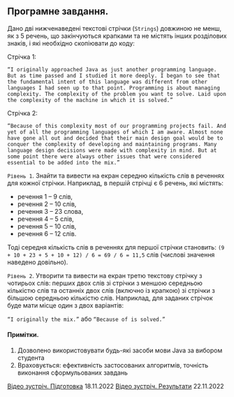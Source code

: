 ## Програмне завдання.
Дано дві нижченаведені текстові стрічки (`Strings`) довжиною не менш, як з 5 речень, що закінчуються крапками та не містять інших розділових знаків, і які необхідно скопіювати до коду:

Стрічка 1:

`“I originally approached Java as just another programming language. But as time passed and I studied it more deeply. I began to see that the fundamental intent of this language was different from other languages I had seen up to that point. Programming is about managing complexity. The complexity of the problem you want to solve. Laid upon the complexity of the machine in which it is solved.”`

Стрічка 2:

`“Because of this complexity most of our programming projects fail. And yet of all the programming languages of which I am aware. Almost none have gone all out and decided that their main design goal would be to conquer the complexity of developing and maintaining programs. Many language design decisions were made with complexity in mind. But at some point there were always other issues that were considered essential to be added into the mix.”`

`Рівень 1`. Знайти та вивести на екран середню кількість слів в реченнях для кожної стрічки. Наприклад, в першій стрічці є 6 речень, які містять:
- речення 1 – 9 слів,
- речення 2 – 10 слів,
- речення 3 – 23 слова,
- речення 4 – 5 слів,
- речення 5 – 10 слів,
- речення 6 – 12 слів.

Тоді середня кількість слів в реченнях для першої стрічки становить: `(9 + 10 + 23 + 5 + 10 + 12) / 6 = 69 / 6 = 11,5` слів (числові значення наведено довільно).

`Рівень 2`. Утворити та вивести на екран третю текстову стрічку з чотирьох слів: перших двох слів зі стрічки з меншою середньою кількістю слів та останніх двох слів (включно із крапкою) зі стрічки з більшою середньою кількістю слів. Наприклад, для заданих стрічок буде мати місце один з двох варіантів:

`“I originally the mix.”` або `“Because of is solved.”`

#### Примітки.

1. Дозволено використовувати будь-які засоби мови Java за вибором студента
2. Враховується: ефективність застосованих алгоритмів, точність виконання сформульованих завдань

[Відео зустріч. Підготовка](https://youtu.be/SRq2sD12ADk) 18.11.2022
[Відео зустріч. Результати](https://youtu.be/JipwxwMf92w) 22.11.2022
